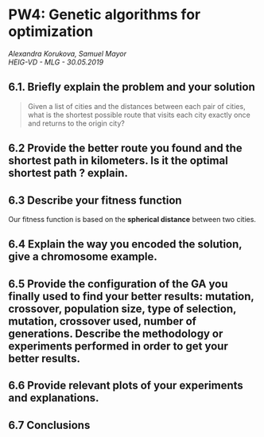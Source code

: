 # PW4: Genetic algorithms for optimization
*Alexandra Korukova, Samuel Mayor*  
*HEIG-VD - MLG - 30.05.2019*  

## 6.1. Briefly explain the problem and your solution
> Given a list of cities and the distances between each pair of cities, what is the shortest possible route that visits each city exactly once and returns to the origin city?    



## 6.2 Provide the better route you found and the shortest path in kilometers. Is it the optimal shortest path ? explain.

## 6.3 Describe your fitness function  

Our fitness function is based on the __spherical distance__ between two cities. 

## 6.4 Explain the way you encoded the solution, give a chromosome example.

## 6.5 Provide the configuration of the GA you finally used to find your better results: mutation, crossover, population size, type of selection, mutation, crossover used, number of generations. Describe the methodology or experiments performed in order to get your better results.

## 6.6 Provide relevant plots of your experiments and explanations.

## 6.7 Conclusions
